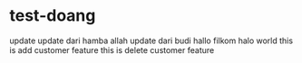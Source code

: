 # test-doang
update
update dari hamba allah
update dari budi
hallo filkom
halo world
this is add customer feature
this is delete customer feature



